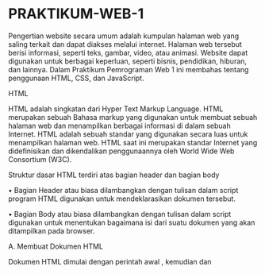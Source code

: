 # PRAKTIKUM-WEB-1
Pengertian website secara umum adalah kumpulan halaman web yang saling terkait dan dapat diakses melalui internet. Halaman web tersebut berisi informasi, seperti teks, gambar, video, atau animasi. Website dapat digunakan untuk berbagai keperluan, seperti bisnis, pendidikan, hiburan, dan lainnya. Dalam Praktikum Pemrograman Web 1 ini membahas tentang penggunaan HTML, CSS, dan JavaScript.
<p>HTML<p>
<p>HTML adalah singkatan dari Hyper Text Markup Language. 
HTML merupakan sebuah Bahasa markup yang digunakan untuk membuat sebuah halaman web dan menampilkan berbagai informasi di dalam sebuah Internet. HTML adalah sebuah standar yang digunakan secara luas untuk menampilkan halaman web. HTML saat ini merupakan standar Internet yang didefinisikan dan dikendalikan penggunaannya oleh World Wide Web Consortium (W3C).
</p>
<p>Struktur dasar HTML terdiri atas bagian header dan bagian body</p>
<p>•	Bagian Header atau biasa dilambangkan dengan tulisan <HEAD> dalam script program HTML digunakan untuk mendeklarasikan dokumen tersebut.</p>
<p>• Bagian Body atau biasa dilambangkan dengan tulisan <BODY> dalam script digunakan untuk menentukan bagaimana isi dari suatu dokumen yang akan ditampilkan pada browser.</p>
<p>A. Membuat Dokumen HTML</p>
<p>Dokumen HTML dimulai dengan perintah awal <html>, kemudian <head> dan <title>. Dalam bagian <title> berisi judul yang akan ditampilkan. Bagian kedua html dimulai dengan adanya perintah<body> dan diakhiri dengan</body> dalam body berisi tentang isi yang akan ditampilkan oleh dokumen yang dibuat. Kemudian ditutup dengan perintah </html> pada bagian akhir.
</p>
<p>Berikut Merupakan script program dan output dalam membuat dokumen html:</p>
![Screenshot 2024-05-04 103923](https://github.com/yunisetianingsih/PRAKTIKUM-WEB-1/assets/168643303/dc02b717-8023-4492-b935-15430da8c62d)



<p>Menampilkan Komentar<p>
<p>Untuk menampilkan komentar agar dapat memberikan kemudahan bagi orang lain yang akan membaca script program yang telah dibuat. Penulisan komentar dalam program HTML datap diawali dengan menggunakan tanda <!---- isi komentar program ---></p>
<p>Menambahkan Background</p>
<p>Pada tampilan HTML dapat ditambahkan background berupa gambar atau warna, untuk menambahkan background pada html berupa background warna dapat dilakukan dengan perintah berikut.</p>
<p>
Selain menggunakan background warna, pada html juga dapat menambahkan background berupa gambar. Berikut merupakan script program penambahan background gambar pada html
</p>
<p>Mengubah Warna Text dan Ukuran Text Judul</p>
<p>Dalam html ukuran text dan warna text dapat diganti sesuai dengan warna yang diinginkan, dengan cara sebagai berikut.</p>
<p>Untuk ukuran text judul dalam html terdapat dari beberapa ukuran diantaranya yaitu H1 ( merupakan ukuran yang paling besar) dan H6 ( ukuran yang paling kecil ). Berikut ini script program ukuran text judul</p>
<p>Menambahkan Link Tautan</p>
<p>Link atau Hyperlink merupakan elemen dalam suatu HTML yang berfungsi untuk menghubungkan suatu halaman web ke halaman web yang lain. Ketika elemen link di klik maka nanti akan membuka halaman lain sesuai alamat URL yang diberikan.</p>
<p>CSS</p>
<p>CSS (Cascading Style Sheet) dapat menerapkan suatu format ketika lebih
dari satu style berlaku. Misalkan kita menginginkan semua paragraph harus memiliki font biru, namun secara khusus menginginkan satu kata agar berwarna
merah./p>
<p>JavaScript</p>
<p>JavaScript adalah bahasa pemrograman yang digunakan developer untuk membuat halaman web yang interaktif.Fungsi utama JavaScript untuk membuat website terlihat menarik dengan konten-kontennya yang dinamis. Konten website yang bisa bergerak dengan otomatis tanpa perlu direload berkali-kali adalah salah satu pengaplikasian JavaScript.</p>



   

